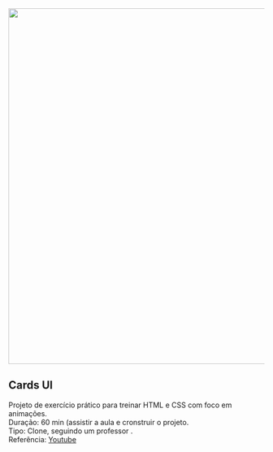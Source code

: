 

<div align="center">
<img src="https://user-images.githubusercontent.com/95384670/210495825-d3db4aee-9496-4304-923d-b1f00a0fb64b.jpg" width="700px height="auto" width="700px height="auto" />
</div>

<div>
<h2> Cards UI </h2>
<p> 
Projeto de exercício prático para treinar HTML e CSS com foco em animações.  <br>
Duração: 60 min (assistir a aula e cronstruir o projeto. <br>
Tipo: Clone, seguindo um professor .<br>
Referência: <a href="https://www.youtube.com/watch?v=gCH3LR50WzM&list=PLBvWSuESjzwJ94qzpngxxvbc-qZK9f2Mj&index=2"> Youtube </a>
</p>
</div>
